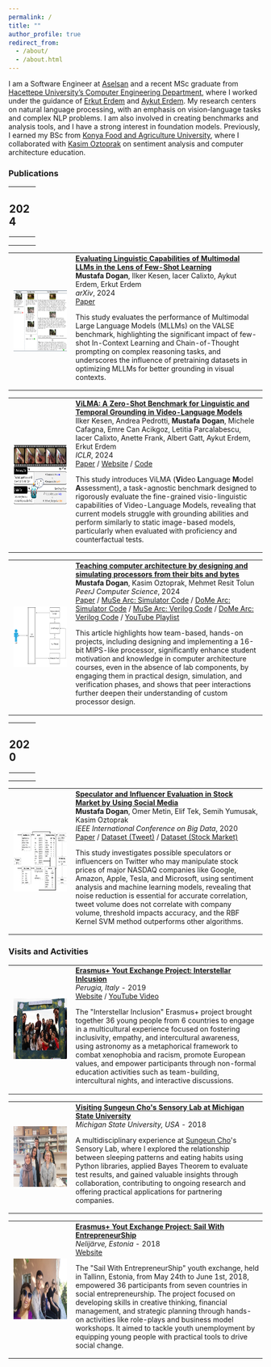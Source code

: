 ```yaml
---
permalink: /
title: ""
author_profile: true
redirect_from: 
  - /about/
  - /about.html
---
```


I am a Software Engineer at [Aselsan](https://www.aselsan.com/en) and a recent MSc graduate from [Hacettepe University’s Computer Engineering Department](https://cs.hacettepe.edu.tr/index.html), where I worked under the guidance of [Erkut Erdem](https://web.cs.hacettepe.edu.tr/~erkut/) and [Aykut Erdem](https://aykuterdem.github.io/). My research centers on natural language processing, with an emphasis on vision-language tasks and complex NLP problems. I am also involved in creating benchmarks and analysis tools, and I have a strong interest in foundation models. Previously, I earned my BSc from [Konya Food and Agriculture University](https://international.gidatarim.edu.tr/), where I collaborated with [Kasim Oztoprak](https://www.linkedin.com/in/kasim-oztoprak-b714bb190/?originalSubdomain=tr) on sentiment analysis and computer architecture education.

### **Publications**

<table style="width:100%;border:0;border-spacing:0;border-collapse:collapse;margin-right:auto;margin-left:auto;">
    <tr>
        <td style="padding:2.5%;width:100%;vertical-align:middle;border:0;">
            <h2>2024</h2>
            <HR>
        </td>
    </tr>
</table>

<table style="border:0;border-spacing:0;border-collapse:collapse;">
    <tr>
        <td style="padding:10px;width:25%;vertical-align:middle;border:0;">
            <img src="images/icl_overview.png" alt="MLLM Evaluation Overview" width="160" height="120" style="border-style:none;">
        </td>
        <td style="width:75%;vertical-align:middle;border:0;">
            <a href="https://arxiv.org/abs/2407.12498">
                <span class="papertitle"><strong>Evaluating Linguistic Capabilities of Multimodal LLMs in the Lens of Few-Shot Learning</strong></span>
            </a>
            <br>
            <strong>Mustafa Dogan</strong>, Ilker Kesen, Iacer Calixto, Aykut Erdem, Erkut Erdem
            <br>
            <em>arXiv</em>, 2024
            <br>
            <a href="https://arxiv.org/abs/2407.12498">Paper</a>  
            <p>
                This study evaluates the performance of Multimodal Large Language Models (MLLMs) on the VALSE benchmark, highlighting the significant impact of few-shot In-Context Learning and Chain-of-Thought prompting on complex reasoning tasks, and underscores the influence of pretraining datasets in optimizing MLLMs for better grounding in visual contexts.
            </p>
        </td>
    </tr>
</table>

<table style="border:0;border-spacing:0;border-collapse:collapse;"> 
    <tr>
        <td style="padding:10px;width:25%;vertical-align:middle;border:0;">
            <img src="images/vilma.png" alt="ViLMA Benchmark Overview" width="160" height="120" style="border-style: none">
        </td>
        <td style="width:75%;vertical-align:middle;border:0;">
            <a href="https://cyberiada.github.io/ViLMA/" id="vilma">
                <span class="papertitle"><strong>ViLMA: A Zero-Shot Benchmark for Linguistic and Temporal Grounding in Video-Language Models</strong></span>
            </a>
        <br>
        Ilker Kesen, Andrea Pedrotti, <strong>Mustafa Dogan</strong>, Michele Cafagna, Emre Can Acikgoz, Letitia Parcalabescu, Iacer Calixto, Anette Frank, Albert Gatt, Aykut Erdem, Erkut Erdem
        <br>
        <em>ICLR</em>, 2024
        <br>
        <a href="https://arxiv.org/abs/2311.07022">Paper</a> 
        / <a href=" https://cyberiada.github.io/ViLMA/">Website</a> 
        / <a href="https://github.com/ilkerkesen/ViLMA">Code</a>
        <p>This study introduces ViLMA (<strong>Vi</strong>deo <strong>L</strong>anguage <strong>M</strong>odel <strong>A</strong>ssessment), a task-agnostic benchmark designed to rigorously evaluate the fine-grained visio-linguistic capabilities of Video-Language Models, revealing that current models struggle with grounding abilities and perform similarly to static image-based models, particularly when evaluated with proficiency and counterfactual tests.</p>
        </td>
    </tr>
</table>



<table style="border:0;border-spacing:0;border-collapse:collapse;">
    <tr>
        <td style="padding:10px;width:25%;vertical-align:middle;border:0;">
            <img src="images/cpu_overview.png" alt="Block-Diagram of a Simple CPU" width="160" height="120" style="border-style:none;">
        </td>
        <td style="width:75%;vertical-align:middle;border:0;">
            <a href="https://peerj.com/articles/cs-1818/">
                <span class="papertitle"><strong>Teaching computer architecture by designing and simulating processors from their bits and bytes</strong></span>
            </a>
            <br>
            <strong>Mustafa Dogan</strong>, Kasim Oztoprak, Mehmet Resit Tolun
            <br>
            <em>PeerJ Computer Science</em>, 2024
            <br>
            <a href="https://peerj.com/articles/cs-1818/">Paper</a>
            / <a href="https://github.com/SevcanDogramaci/Processor-Simulator">MuSe Arc: Simulator Code</a>
            / <a href="https://github.com/omer-metin/CPU16-Simulator">DoMe Arc: Simulator Code</a>
            / <a href="https://github.com/SevcanDogramaci/Processor-Verilog-Simulation">MuSe Arc: Verilog Code</a>
            / <a href="https://github.com/mustafaadogan/RISC16-Verilog">DoMe Arc: Verilog Code</a>
            / <a href="https://www.youtube.com/playlist?list=PL9PP7AO6lwHfsfOVjCUsG72CyZtLYKFtx">YouTube Playlist</a>  
            <p>
                This article highlights how team-based, hands-on projects, including designing and implementing a 16-bit MIPS-like processor, significantly enhance student motivation and knowledge in computer architecture courses, even in the absence of lab components, by engaging them in practical design, simulation, and verification phases, and shows that peer interactions further deepen their understanding of custom processor design.
            </p>
        </td>
    </tr>
</table>


<table style="width:100%;border:0;border-spacing:0;border-collapse:collapse;margin-right:auto;margin-left:auto;">
    <tr>
        <td style="padding:2.5%;width:100%;vertical-align:middle;border:0;">
            <h2>2020</h2>
            <HR>
        </td>
    </tr>
</table>

<table style="border:0;border-spacing:0;border-collapse:collapse;">
    <tr>
        <td style="padding:10px;width:25%;vertical-align:middle;border:0;">
            <img src="images/stock_market_evaluation_overview.png" alt="Tweet Evaluation Overview" width="160" height="120" style="border-style:none;">
        </td>
        <td style="width:75%;vertical-align:middle;border:0;">
            <a href="https://ieeexplore.ieee.org/document/9378170">
                <span class="papertitle"><strong>Speculator and Influencer Evaluation in Stock Market by Using Social Media</strong></span>
            </a>
            <br>
            <strong>Mustafa Dogan</strong>, Omer Metin, Elif Tek, Semih Yumusak, Kasim Oztoprak
            <br>
            <em>IEEE International Conference on Big Data</em>, 2020
            <br>
            <a href="https://ieeexplore.ieee.org/document/9378170">Paper</a>  
            / <a href="https://www.kaggle.com/datasets/omermetinn/tweets-about-the-top-companies-from-2015-to-2020">Dataset (Tweet)</a> 
            / <a href="https://www.kaggle.com/datasets/omermetinn/values-of-top-nasdaq-copanies-from-2010-to-2020">Dataset (Stock Market)</a> 
            <p>
                This study investigates possible speculators or influencers on Twitter who may manipulate stock prices of major NASDAQ companies like Google, Amazon, Apple, Tesla, and Microsoft, using sentiment analysis and machine learning models, revealing that noise reduction is essential for accurate correlation, tweet volume does not correlate with company volume, threshold impacts accuracy, and the RBF Kernel SVM method outperforms other algorithms.
            </p>
        </td>
    </tr>
</table>

### **Visits and Activities**

<table style="border:0;border-spacing:0;border-collapse:collapse;">
    <tr>
        <td style="padding:10px;width:25%;vertical-align:middle;border:0;">
            <img src="images/interstellar_inclusion.jpg" width="160" height="120" style="border-style:none;">
        </td>
        <td style="width:75%;vertical-align:middle;border:0;">
            <a href="/talks/2019-10-13-italy.html">
                <span class="papertitle"><strong>Erasmus+ Yout Exchange Project: Interstellar Inlcusion</strong></span>
            </a>
            <br>
            <em>Perugia, Italy</em> - 2019
            <br>
            <a href="https://associazionekora.it/2020/06/11/youth-exchange-about-inclusion-and-astronomy/">Website</a>  
            / <a href="https://youtu.be/AoApSIrVOvg">YouTube Video</a> 
            <p>
                The "Interstellar Inclusion" Erasmus+ project brought together 36 young people from 6 countries to engage in a multicultural experience focused on fostering inclusivity, empathy, and intercultural awareness, using astronomy as a metaphorical framework to combat xenophobia and racism, promote European values, and empower participants through non-formal education activities such as team-building, intercultural nights, and interactive discussions.
            </p>
        </td>
    </tr>
</table>

<table style="border:0;border-spacing:0;border-collapse:collapse;">
    <tr>
        <td style="padding:10px;width:25%;vertical-align:middle;border:0;">
            <img src="images/usa_msu.jpeg" width="160" height="120" style="border-style:none;">
        </td>
        <td style="width:75%;vertical-align:middle;border:0;">
            <a href="/talks/2018-08-15-usa.html">
                <span class="papertitle"><strong>Visiting Sungeun Cho's Sensory Lab at Michigan State University</strong></span>
            </a>
            <br>
            <em>Michigan State University, USA</em> - 2018
            <br>
            <p>
                A multidisciplinary experience at <a href="https://agriculture.auburn.edu/about/directory/faculty/sungeun-cho/">Sungeun Cho</a>'s Sensory Lab, where I explored the relationship between sleeping patterns and eating habits using Python libraries, applied Bayes Theorem to evaluate test results, and gained valuable insights through collaboration, contributing to ongoing research and offering practical applications for partnering companies.
            </p>
        </td>
    </tr>
</table>

<table style="border:0;border-spacing:0;border-collapse:collapse;">
    <tr>
        <td style="padding:10px;width:25%;vertical-align:middle;border:0;">
            <img src="images/estonia.jpeg" width="160" height="120" style="border-style:none;">
        </td>
        <td style="width:75%;vertical-align:middle;border:0;">
            <a href="/talks/2018-06-01-estonia.html">
                <span class="papertitle"><strong>Erasmus+ Yout Exchange Project: Sail With EntrepreneurShip</strong></span>
            </a>
            <br>
            <em>Nelijärve, Estonia</em> - 2018
            <br>
            <a href="https://erasmus-plus.ec.europa.eu/projects/search/details/2017-3-EE01-KA105-046776">Website</a>  
            <p>
                The "Sail With EntrepreneurShip" youth exchange, held in Tallinn, Estonia, from May 24th to June 1st, 2018, empowered 36 participants from seven countries in social entrepreneurship. The project focused on developing skills in creative thinking, financial management, and strategic planning through hands-on activities like role-plays and business model workshops. It aimed to tackle youth unemployment by equipping young people with practical tools to drive social change.
            </p>
        </td>
    </tr>
</table>